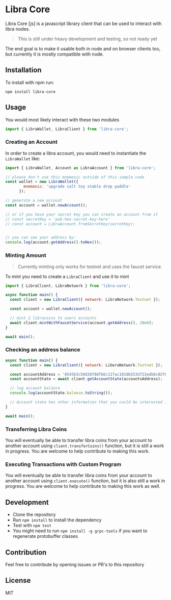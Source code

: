 # Libra Core 

Libra Core [js] is a javascript library client that can be used to interact with libra nodes.

> This is still under heavy development and testing, so not ready yet

The end goal is to make it usable both in node and on browser clients too, but currently it is mostly compatible with node.

## Installation
To install with npm run:

```
npm install libra-core
```

## Usage

You would most likely interact with these two modules

```javascript
import { LibraWallet, LibraClient } from 'libra-core';
```

### Creating an Account

In order to create a libra account, you would need to instantiate the `LibraWallet` like:

```javascript
import { LibraWallet, Account as LibraAccount } from 'libra-core';

// please don't use this mnemonic outside of this sample code
const wallet = new LibraWallet({
        mnemonic: 'upgrade salt toy stable drop paddle'
      });

// generate a new account
const account = wallet.newAccount();

// or if you have your secret key you can create an account from it
// const secretKey = 'pub-hex-secret-key-here' 
// const account = LibraAccount.fromSecretKey(secretKey);


// you can see your address by:
console.log(account.getAddress().toHex());
```

### Minting Amount
> Currently minting only works for testnet and uses the faucet service.

To mint you need to create a `LibraClient` and use it to mint

```javascript
import { LibraClient, LibraNetwork } from 'libra-core';

async function main() {
  const client = new LibraClient({ network: LibraNetwork.Testnet });

  const account = wallet.newAccount();

  // mint 2 libracoins to users accounts
  await client.mintWithFaucetService(account.getAddress(), 20e6);
}

await main();

```

### Checking an address balance

```javascript
async function main() {
  const client = new LibraClient({ network: LiberaNetwork.Testnet });

  const accountAddress = '854563c50d20788fb6c11fac1010b553d722edb0c02f87c2edbdd3923726d13f';
  const accountState = await client.getAccountState(accountsAddress);

  // log account balance
  console.log(accountState.balance.toString());

  // Account state has other information that you could be interested in such as `sequenceNumber`.
}

await main();
```

### Transferring Libra Coins

You will eventually be able to transfer libra coins from your account to another account using `client.transferCoins()` function, but it is still a work in progress.
You are welcome to help contribute to making this work.

### Executing Transactions with Custom Program
You will eventually be able to transfer libra coins from your account to another account using `client.execute()` function, but it is also still a work in progress.
You are welcome to help contribute to making this work as well.

## Development
- Clone the repository
- Run `npm install` to install the dependency
- Test with `npm test`
- You might need to run `npm install -g grpc-tools` if you want to regenerate protobuffer classes

## Contribution
Feel free to contribute by opening issues or PR's to this repository

## License
MIT